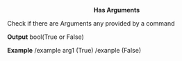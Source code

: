 <p align="center">
<b>Has Arguments</b>
</p>

Check if there are Arguments any provided by a command
<br>

**Output**
bool(True or False)</a>
<br>

**Example**
/example arg1 (True)
/exanple (False)